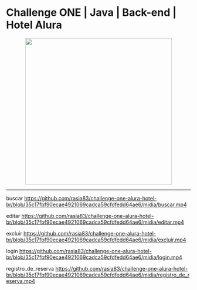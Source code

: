 # Challenge ONE | Java | Back-end | Hotel Alura

<p align="center" >
     <img width="400" heigth="400" src="https://user-images.githubusercontent.com/101413385/173164615-192ca98a-1a44-480e-9229-9f82f456eec8.png">

</p>

---
buscar
https://github.com/rasia83/challenge-one-alura-hotel-br/blob/35c17fbf90ecae4921069cadca59cfdfedd64ae6/midia/buscar.mp4

editar
https://github.com/rasia83/challenge-one-alura-hotel-br/blob/35c17fbf90ecae4921069cadca59cfdfedd64ae6/midia/editar.mp4

excluir
https://github.com/rasia83/challenge-one-alura-hotel-br/blob/35c17fbf90ecae4921069cadca59cfdfedd64ae6/midia/excluir.mp4

login
https://github.com/rasia83/challenge-one-alura-hotel-br/blob/35c17fbf90ecae4921069cadca59cfdfedd64ae6/midia/login.mp4

registro_de_reserva
https://github.com/rasia83/challenge-one-alura-hotel-br/blob/35c17fbf90ecae4921069cadca59cfdfedd64ae6/midia/registro_de_reserva.mp4

